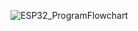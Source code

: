 ![ESP32_ProgramFlowchart](https://github.com/user-attachments/assets/d2a5071e-0a94-402b-a007-e3a435ce7143)

